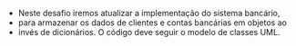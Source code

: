 - Neste desafio iremos atualizar a implementação do sistema bancário, 
- para armazenar os dados de clientes e contas bancárias em objetos ao 
- invés de dicionários. O código deve seguir o modelo de classes UML.
